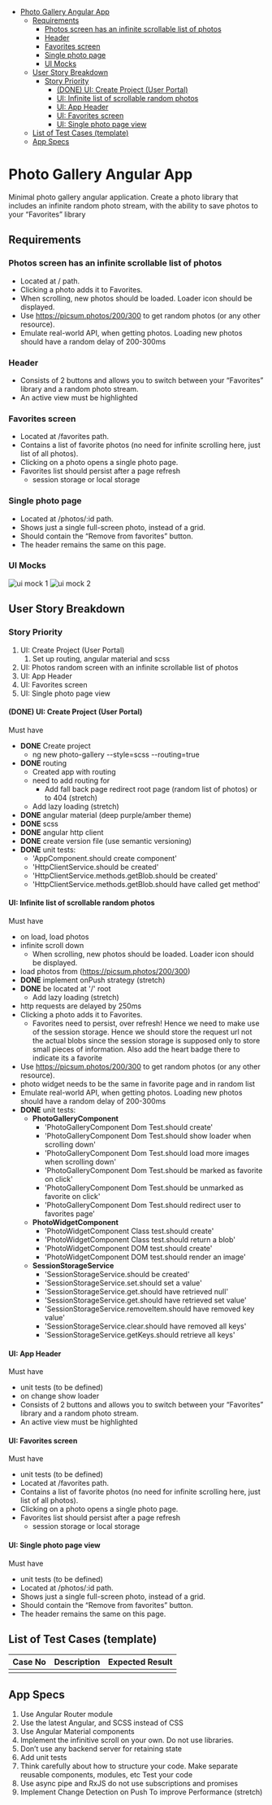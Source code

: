 - [Photo Gallery Angular App](#photo-gallery-angular-app)
  - [Requirements](#requirements)
    - [Photos screen has an infinite scrollable list of photos](#photos-screen-has-an-infinite-scrollable-list-of-photos)
    - [Header](#header)
    - [Favorites screen](#favorites-screen)
    - [Single photo page](#single-photo-page)
    - [UI Mocks](#ui-mocks)
  - [User Story Breakdown](#user-story-breakdown)
    - [Story Priority](#story-priority)
      - [(DONE) UI: Create Project (User Portal)](#done-ui-create-project-user-portal)
      - [UI: Infinite list of scrollable random photos](#ui-infinite-list-of-scrollable-random-photos)
      - [UI: App Header](#ui-app-header)
      - [UI: Favorites screen](#ui-favorites-screen)
      - [UI: Single photo page view](#ui-single-photo-page-view)
  - [List of Test Cases (template)](#list-of-test-cases-template)
  - [App Specs](#app-specs)

# Photo Gallery Angular App

Minimal photo gallery angular application. Create a photo library that includes an infinite random photo stream, with the ability
to save photos to your “Favorites” library

## Requirements

### Photos screen has an infinite scrollable list of photos

- Located at / path.
- Clicking a photo adds it to Favorites.
- When scrolling, new photos should be loaded. Loader icon should be
  displayed.
- Use https://picsum.photos/200/300 to get random photos (or any other
  resource).
- Emulate real-world API, when getting photos. Loading new photos
  should have a random delay of 200-300ms

### Header

- Consists of 2 buttons and allows you to switch between your “Favorites” library and a random photo stream.
- An active view must be highlighted

### Favorites screen

- Located at /favorites path.
- Contains a list of favorite photos (no need for infinite scrolling here, just
  list of all photos).
- Clicking on a photo opens a single photo page.
- Favorites list should persist after a page refresh
  - session storage or local storage

### Single photo page

- Located at /photos/:id path.
- Shows just a single full-screen photo, instead of a grid.
- Should contain the “Remove from favorites” button.
- The header remains the same on this page.

### UI Mocks

![ui mock 1](./documentation-images/ui-mock-1.png)
![ui mock 2](./documentation-images/ui-mock-2.png)

## User Story Breakdown

### Story Priority

1. UI: Create Project (User Portal)
   1. Set up routing, angular material and scss
2. UI: Photos random screen with an infinite scrollable list of photos
3. UI: App Header
4. UI: Favorites screen
5. UI: Single photo page view

#### (DONE) UI: Create Project (User Portal)

Must have

- **DONE** Create project
  - ng new photo-gallery --style=scss --routing=true
- **DONE** routing
  - Created app with routing
  - need to add routing for
    - Add fall back page redirect root page (random list of photos) or to 404 (stretch)
  - Add lazy loading (stretch)
- **DONE** angular material (deep purple/amber theme)
- **DONE** scss
- **DONE** angular http client
- **DONE** create version file (use semantic versioning)
- **DONE** unit tests:
  - 'AppComponent.should create component'
  - 'HttpClientService.should be created'
  - 'HttpClientService.methods.getBlob.should be created'
  - 'HttpClientService.methods.getBlob.should have called get method'

#### UI: Infinite list of scrollable random photos

Must have

- on load, load photos
- infinite scroll down
  - When scrolling, new photos should be loaded. Loader icon should be displayed.
- load photos from (https://picsum.photos/200/300)
- **DONE** implement onPush strategy  (stretch)
- **DONE** be located at '/' root
  - Add lazy loading (stretch)
- http requests are delayed by 250ms
- Clicking a photo adds it to Favorites. 
  - Favorites need to persist, over refresh! Hence we need to make use of the session storage. Hence we should store the request url not the actual blobs since the session storage is supposed only to store small pieces of information. Also add the heart badge there to indicate its a favorite
- Use https://picsum.photos/200/300 to get random photos (or any other
  resource).
- photo widget needs to be the same in favorite page and in random list
- Emulate real-world API, when getting photos. Loading new photos
  should have a random delay of 200-300ms
- **DONE** unit tests:
  - **PhotoGalleryComponent**
    - 'PhotoGalleryComponent Dom Test.should create'
    - 'PhotoGalleryComponent Dom Test.should show loader when scrolling down'
    - 'PhotoGalleryComponent Dom Test.should load more images when scrolling down'
    - 'PhotoGalleryComponent Dom Test.should be marked as favorite on click'
    - 'PhotoGalleryComponent Dom Test.should be unmarked as favorite on click'
    - 'PhotoGalleryComponent Dom Test.should redirect user to favorites page'
  - **PhotoWidgetComponent**
    - 'PhotoWidgetComponent Class test.should create'
    - 'PhotoWidgetComponent Class test.should return a blob'
    - 'PhotoWidgetComponent DOM test.should create'
    - 'PhotoWidgetComponent DOM test.should render an image'
  - **SessionStorageService**
    - 'SessionStorageService.should be created'
    - 'SessionStorageService.set.should set a value'
    - 'SessionStorageService.get.should have retrieved null'
    - 'SessionStorageService.get.should have retrieved set value'
    - 'SessionStorageService.removeItem.should have removed key value'
    - 'SessionStorageService.clear.should have removed all keys'
    - 'SessionStorageService.getKeys.should retrieve all keys'

#### UI: App Header

Must have

- unit tests (to be defined)
- on change show loader
- Consists of 2 buttons and allows you to switch between your “Favorites” library and a random photo stream.
- An active view must be highlighted

#### UI: Favorites screen

Must have

- unit tests (to be defined)
- Located at /favorites path.
- Contains a list of favorite photos (no need for infinite scrolling here, just
  list of all photos).
- Clicking on a photo opens a single photo page.
- Favorites list should persist after a page refresh
  - session storage or local storage

#### UI: Single photo page view

Must have

- unit tests (to be defined)
- Located at /photos/:id path.
- Shows just a single full-screen photo, instead of a grid.
- Should contain the “Remove from favorites” button.
- The header remains the same on this page.

## List of Test Cases (template)

| Case No | Description | Expected Result |
| ------- | ----------- | --------------- |
|         |             |                 |

## App Specs

1. Use Angular Router module
2. Use the latest Angular, and SCSS instead of CSS
3. Use Angular Material components
4. Implement the infinitive scroll on your own. Do not use libraries.
5. Don’t use any backend server for retaining state
6. Add unit tests
7. Think carefully about how to structure your code. Make separate reusable components, modules, etc Test your code
8. Use async pipe and RxJS do not use subscriptions and promises
9. Implement Change Detection on Push To improve Performance (stretch)
